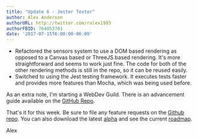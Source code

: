 ```yaml
---
title: "Update 6 - Jester Tester"
author: Alex Anderson
authorURL: http://twitter.com/ralex1993
authorFBID: 764853781
date: '2017-07-15T6:00:00-06:00'
---
```


* Refactored the sensors system to use a DOM based rendering as opposed to a Canvas based or ThreeJS based rendering. It's more straightforward and seems to work just fine. The code for both of the other rendering methods is still in the repo, so it can be reused easily.
* Switched to using the Jest testing framework. It executes tests faster and provides more features than Mocha, which was being used before.

As an extra note, I'm starting a WebDev Guild. There is an advancement guide available on the [GitHub Repo](https://github.com/alexanderson1993/webdev-guild).

That's it for this week. Be sure to file any feature requests on the [Github repo](https://github.com/Thorium-Sim/thorium/issues). You can also download the latest [alpha](https://github.com/Thorium-Sim/thorium/releases) and see the current [roadmap](https://github.com/Thorium-Sim/thorium/projects/2).

Alex
